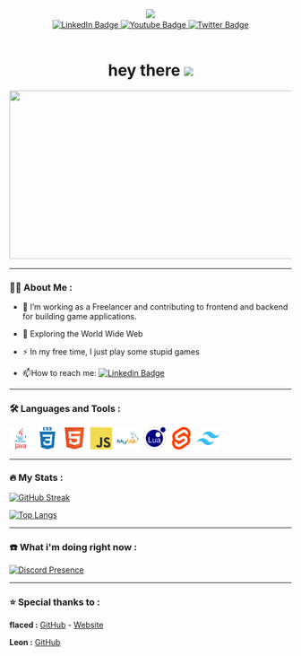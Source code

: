 <div id="header" align="center">
  <img src="https://media.discordapp.net/attachments/1022502818185224193/1046780380491038842/S.png" width="100"/>
</div>

<div align="center">
<div id="badges">
  <a href="your-linkedin-URL">
    <img src="https://img.shields.io/badge/Instagram-ff69b4?style=for-the-badge&logo=instagram&logoColor=white" alt="LinkedIn Badge"/>
  </a>
  <a href="your-youtube-URL">
    <img src="https://img.shields.io/badge/TikTok-black?style=for-the-badge&logo=tiktok&logoColor=white" alt="Youtube Badge"/>
  </a>
  <a href="your-twitter-URL">
    <img src="https://img.shields.io/badge/Twitter-blue?style=for-the-badge&logo=twitter&logoColor=white" alt="Twitter Badge"/>
  </a>
</div>
 </div>
 <div align="center">
    <img src="https://komarev.com/ghpvc/?username=1o2r3n&style=flat-square&color=blue" alt=""/>
 </div>
 

 <h1 align="center">
  hey there
  <img src="https://media.giphy.com/media/hvRJCLFzcasrR4ia7z/giphy.gif" width="30px"/>
</h1>


<div align="center">
  <img src="https://cdn.hashnode.com/res/hashnode/image/upload/v1595331045788/7DTc5AKaw.gif?auto=format,compress&gif-q=60&format=webm" width="600" height="300"/>
</div>

---

### :woman_technologist: About Me :

- :telescope: I’m working as a Freelancer and contributing to frontend and backend for building game applications.

- :seedling: Exploring the World Wide Web

- :zap: In my free time, I just play some stupid games 

- :mailbox:How to reach me: [![Linkedin Badge](https://img.shields.io/badge/-Email-blue?style=flat&logo=email&logoColor=white)](mailto:hallo@so-en.eu)

---

### :hammer_and_wrench: Languages and Tools :

<div>
  <img src="https://github.com/devicons/devicon/blob/master/icons/java/java-original-wordmark.svg" title="Java" alt="Java" width="40" height="40"/>&nbsp;
  <img src="https://github.com/devicons/devicon/blob/master/icons/css3/css3-plain-wordmark.svg"  title="CSS3" alt="CSS" width="40" height="40"/>&nbsp;
  <img src="https://github.com/devicons/devicon/blob/master/icons/html5/html5-original.svg" title="HTML5" alt="HTML" width="40" height="40"/>&nbsp;
  <img src="https://github.com/devicons/devicon/blob/master/icons/javascript/javascript-original.svg" title="JavaScript" alt="JavaScript" width="40" height="40"/>&nbsp;
  <img src="https://github.com/devicons/devicon/blob/master/icons/mysql/mysql-original-wordmark.svg" title="MySQL"  alt="MySQL" width="40" height="40"/>&nbsp;
  <img src="https://github.com/devicons/devicon/blob/master/icons/lua/lua-original-wordmark.svg" title="NodeJS" alt="NodeJS" width="40" height="40"/>&nbsp;
  <img src="https://github.com/devicons/devicon/blob/master/icons/svelte/svelte-original.svg" title="NodeJS" alt="NodeJS" width="40" height="40"/>&nbsp;
  <img src="https://github.com/devicons/devicon/blob/master/icons/tailwindcss/tailwindcss-plain.svg" title="NodeJS" alt="NodeJS" width="40" height="40"/>&nbsp;
</div>

---

### :fire: My Stats :

[![GitHub Streak](http://github-readme-streak-stats.herokuapp.com?user=1o2r3n&theme=dark&background=000000)](https://git.io/streak-stats)
<div></div>

[![Top Langs](https://github-readme-stats.vercel.app/api/top-langs/?username=1o2r3n&layout=compact&theme=vision-friendly-dark)](https://github.com/1o2r3n)

---

### :telephone: What i'm doing right now :

[![Discord Presence](https://lanyard.cnrad.dev/api/378528712850669568)](https://discord.com/users/378528712850669568)

---

### :star: Special thanks to :

**flaced :** [GitHub](https://github.com/flaced) - [Website](https://flaced.de)
<div></div>

**Leon :** [GitHub](https://github.com/UnknownL3on)
